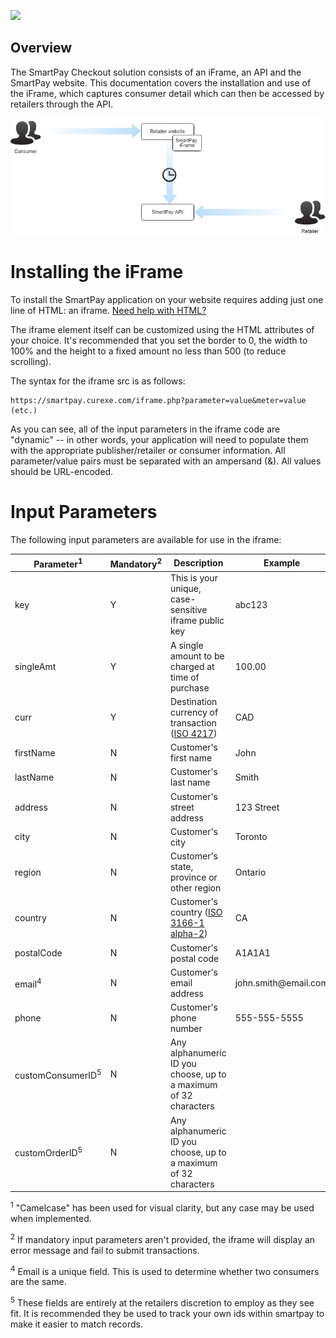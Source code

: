 <a href='https://smartpay.curexe.com'><img src="https://smartpay.curexe.com/resources/img/logo.png" width="200" ></a>

## Overview

The SmartPay Checkout solution consists of an iFrame, an API and the SmartPay website. This documentation covers the installation and use of the iFrame, which captures consumer detail which can then be accessed by retailers through the API.

<img src="diagram.png">

# Installing the iFrame

To install the SmartPay application on your website requires adding just one line of HTML: an iframe. [Need help with HTML?](https://www.w3schools.com/tags/tag_iframe.asp)

The iframe element itself can be customized using the HTML attributes of your choice. It's recommended that you set the border to 0, the width to 100% and the height to a fixed amount no less than 500 (to reduce scrolling).

The syntax for the iframe src is as follows:

```
https://smartpay.curexe.com/iframe.php?parameter=value&meter=value (etc.)
```

As you can see, all of the input parameters in the iframe code are "dynamic" -- in other words, your application will need to populate them with the appropriate publisher/retailer or consumer information. All parameter/value pairs must be separated with an ampersand (&). All values should be URL-encoded.

# Input Parameters

The following input parameters are available for use in the iframe:

<table>
<thead>
<tr>
<th>Parameter<sup>1</sup></th>
<th>Mandatory<sup>2</sup></th>
<th>Description</th>
<th>Example</th>
</tr>
</thead>
<tbody>
<tr>
<td>key</td>
<td>Y</td>
<td>This is your unique, case-sensitive iframe public key</td>
<td>abc123</td>
</tr>
<tr>
<td>singleAmt</td>
<td>Y</td>
<td>A single amount to be charged at time of purchase</td>
<td>100.00</td>
</tr>
<!--<tr>
<td>recurAmt</td>
<td>N <sup>3</sup></td>
<td>A recurring amount to be charged</td>
<td>100.00</td>
</tr>
<tr>
<td>recurFreq</td>
<td>N <sup>3</sup></td>
<td>Frequency of recurring billing. At this time, only “m” (monthly) is available.</td>
<td>m</td>
</tr>
<tr>
<td>recurStart</td>
<td>N <sup>3</sup></td>
<td>Date to start recurring billing</td>
<td>2018-01-01 12:00:00</td>
</tr>-->
<tr>
<td>curr</td>
<td>Y</td>
<td>Destination currency of transaction (<a href="https://en.wikipedia.org/wiki/ISO_4217">ISO 4217</a>)</td>
<td>CAD</td>
</tr>
<tr>
<td>firstName</td>
<td>N</td>
<td>Customer's first name</td>
<td>John</td>
</tr>
<tr>
<td>lastName</td>
<td>N</td>
<td>Customer's last name</td>
<td>Smith</td>
</tr>
<tr>
<td>address</td>
<td>N</td>
<td>Customer's street address</td>
<td>123 Street</td>
</tr>
<tr>
<td>city</td>
<td>N</td>
<td>Customer's city</td>
<td>Toronto</td>
</tr>
<tr>
<td>region</td>
<td>N</td>
<td>Customer's state, province or other region</td>
<td>Ontario</td>
</tr>
<tr>
<td>country</td>
<td>N</td>
<td>Customer's country (<a href="https://en.wikipedia.org/wiki/ISO_4217">ISO 3166-1 alpha-2</a>)</td>
<td>CA</td>
</tr>
<tr>
<td>postalCode</td>
<td>N</td>
<td>Customer's postal code</td>
<td>A1A1A1</td>
</tr>
<tr>
<td>email<sup>4</sup></td>
<td>N</td>
<td>Customer's email address</td>
<td>john.smith@email.com</td>
</tr>
<tr>
<td>phone</td>
<td>N</td>
<td>Customer's phone number</td>
<td>555-555-5555</td>
</tr>
<tr>
<td>customConsumerID<sup>5</sup></td>
<td>N</td>
<td>Any alphanumeric ID you choose, up to a maximum of 32 characters</td>
<td></td>
</tr>
<tr>
<td>customOrderID<sup>5</sup></td>
<td>N</td>
<td>Any alphanumeric ID you choose, up to a maximum of 32 characters</td>
<td></td>
</tr>
</tbody>
</table>

<sup>1</sup> "Camelcase" has been used for visual clarity, but any case may be used when implemented.

<sup>2</sup> If mandatory input parameters aren't provided, the iframe will display an error message and fail to submit transactions.

<!--<sup>3</sup> SingleAmt and recurAmt are individually non-mandatory, but one must be used. Also, if recurAmt is used, recurFreq and recurStart both become mandatory.-->

<sup>4</sup> Email is a unique field.  This is used to determine whether two consumers are the same. 

<sup>5</sup> These fields are entirely at the retailers discretion to employ as they see fit.  It is recommended they be used to track your own ids within smartpay to make it easier to match records.
